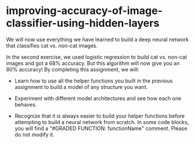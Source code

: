 # improving-accuracy-of-image-classifier-using-hidden-layers

We will now use everything we have learned to build a deep neural network that classifies cat vs. non-cat images.


In the second exercise, we used logistic regression to build cat vs. non-cat images and got a 68% accuracy. But this algorithm will now give you an 80% accuracy! By completing this assignment, we will:

- Learn how to use all the helper functions you built in the previous assignment to build a model of any structure you want.

- Experiment with different model architectures and see how each one behaves.

- Recognize that it is always easier to build your helper functions before attempting to build a neural network from scratch.
In some code blocks, you will find a "#GRADED FUNCTION: functionName" comment. Please do not modify it. 
